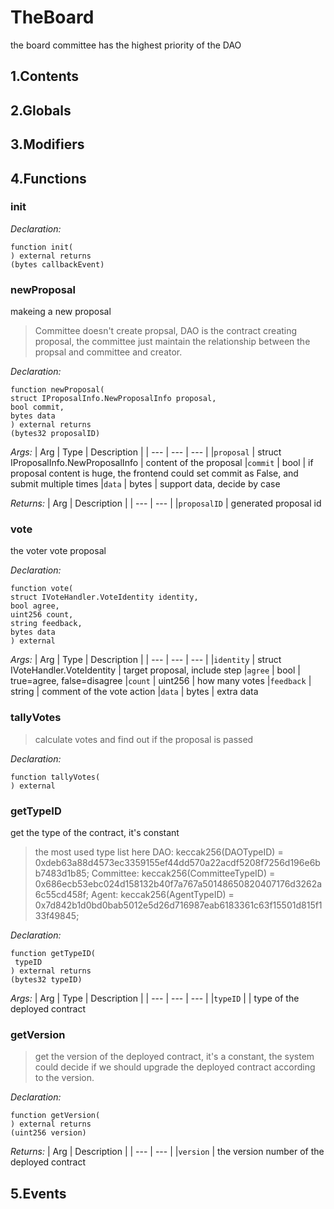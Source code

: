 # TheBoard


the board committee has the highest priority of the DAO


## 1.Contents
<!-- START doctoc -->
<!-- END doctoc -->

## 2.Globals

## 3.Modifiers

## 4.Functions

### init



*Declaration:*
```solidity
function init(
) external returns
(bytes callbackEvent)
```




### newProposal
makeing a new proposal

> Committee doesn't create propsal, DAO is the contract creating proposal, the committee just maintain the relationship between the propsal and committee and creator.


*Declaration:*
```solidity
function newProposal(
struct IProposalInfo.NewProposalInfo proposal,
bool commit,
bytes data
) external returns
(bytes32 proposalID)
```

*Args:*
| Arg | Type | Description |
| --- | --- | --- |
|`proposal` | struct IProposalInfo.NewProposalInfo | content of the proposal
|`commit` | bool | if proposal content is huge, the frontend could set commit as False, and submit multiple times
|`data` | bytes | support data, decide by case

*Returns:*
| Arg | Description |
| --- | --- |
|`proposalID` | generated proposal id

### vote
the voter vote proposal



*Declaration:*
```solidity
function vote(
struct IVoteHandler.VoteIdentity identity,
bool agree,
uint256 count,
string feedback,
bytes data
) external
```

*Args:*
| Arg | Type | Description |
| --- | --- | --- |
|`identity` | struct IVoteHandler.VoteIdentity | target proposal, include step
|`agree` | bool | true=agree, false=disagree
|`count` | uint256 | how many votes
|`feedback` | string | comment of the vote action
|`data` | bytes | extra data


### tallyVotes

> calculate votes and find out if the proposal is passed

*Declaration:*
```solidity
function tallyVotes(
) external
```




### getTypeID
get the type of the contract, it's constant

> the most used type list here
DAO: keccak256(DAOTypeID) = 0xdeb63a88d4573ec3359155ef44dd570a22acdf5208f7256d196e6bb7483d1b85;
Committee: keccak256(CommitteeTypeID) = 0x686ecb53ebc024d158132b40f7a767a50148650820407176d3262a6c55cd458f;
Agent: keccak256(AgentTypeID) = 0x7d842b1d0bd0bab5012e5d26d716987eab6183361c63f15501d815f133f49845;

*Declaration:*
```solidity
function getTypeID(
 typeID
) external returns
(bytes32 typeID)
```

*Args:*
| Arg | Type | Description |
| --- | --- | --- |
|`typeID` |  | type of the deployed contract



### getVersion

> get the version of the deployed contract, it's a constant, the system could
decide if we should upgrade the deployed contract according to the version.


*Declaration:*
```solidity
function getVersion(
) external returns
(uint256 version)
```


*Returns:*
| Arg | Description |
| --- | --- |
|`version` | the version number of the deployed contract

## 5.Events
